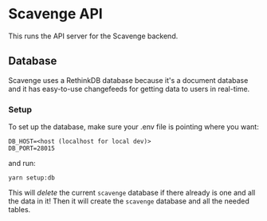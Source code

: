 # Scavenge API
This runs the API server for the Scavenge backend.

## Database
Scavenge uses a RethinkDB database because it's a document database and it has easy-to-use changefeeds for getting data to users in real-time.

### Setup
To set up the database, make sure your .env file is pointing where you want:
```
DB_HOST=<host (localhost for local dev)>
DB_PORT=28015
```

and run:
```
yarn setup:db
```
This will *delete* the current `scavenge` database if there already is one and all the data in it! Then it will create the `scavenge` database and all the needed tables.